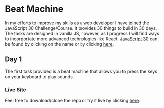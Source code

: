 # Beat Machine

In my efforts to improve my skills as a web developer I have joined the JavaScript 30 Challenge/Course. It provides 30 things to build in 30 days. The tasks are designed in vanilla JS, however, as I progress I will find ways to incorportate more advanced technologies like React. [JavaScript 30](https://javascript30.com/) can be found by clicking on the name or by clicking [here](https://javascript30.com/).

## Day 1
The first task provided is a beat machine that allows you to press the keys on your keyboard to play sounds.

### Live Site
Feel free to download/clone the repo or try it live by clicking [here](https://exmelendez.github.io/beat-machine-d1/).